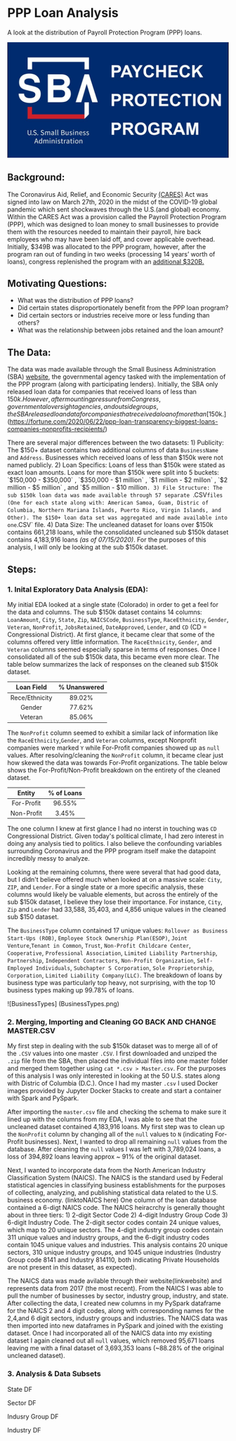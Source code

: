 # PPP Loan Analysis
A look at the distribution of Payroll Protection Program (PPP) loans.

![PPP Image](Images/SBA-PPP.jpg)

## Background:
The Coronavirus Aid, Relief, and Economic Security [(CARES)](https://home.treasury.gov/policy-issues/cares) Act was signed into law on March 27th, 2020 in the midst of the COVID-19 global pandemic which sent shockwaves through the U.S.(and global) economy. Within the CARES Act was a provision called the Payroll Protection Program (PPP), which was designed to loan money to small businesses to provide them with the resources needed to maintain their payroll, hire back employees who may have been laid off, and cover applicable overhead. Initially, $349B was allocated to the PPP program, however, after the program ran out of funding in two weeks (processing 14 years’ worth of loans), congress replenished the program with an [additional $320B.](https://thehill.com/homenews/administration/493910-white-house-congress-reach-deal-to-replenish-small-business-loan)

## Motivating Questions:
* What was the distribution of PPP loans?
* Did certain states disproportionately benefit from the PPP loan program?
* Did certain sectors or industries receive more or less funding than others?
* What was the relationship between jobs retained and the loan amount?

## The Data:
The data was made available through the Small Business Administration (SBA) [website](https://www.sba.gov/funding-programs/loans/coronavirus-relief-options/paycheck-protection-program), the governmental agency tasked with the implementation of the PPP program (along with participating lenders). Initially, the SBA only released loan data for companies that received loans of less than $150k. However, after mounting pressure from Congress, governmental oversight agencies, and outside groups, the SBA released loan data for companies that received a loan of more than [$150k.](https://fortune.com/2020/06/22/ppp-loan-transparency-biggest-loans-companies-nonprofits-recipients/) 

There are several major differences between the two datasets: 1) Publicity: The $150+ dataset contains two additional columns of data `BusinessName` and `Address`. Businesses which received loans of less than $150k were not named publicly. 2) Loan Specifics: Loans of less than $150k were stated as exact loan amounts. Loans for more than $150k were split into 5 buckets: `$150,000 - $350,000` , `$350,000 - $1 million` , `$1 million - $2 millon` , `$2 million - $5 million` , and `$5 million - $10 million`. 3) File Structure: The sub $150k loan data was made available through 57 separate `.CSV` files (One for each state along with: American Samoa, Guam, Distric of Columbia, Northern Mariana Islands, Puerto Rico, Virgin Islands, and Other). The $150+ loan data set was aggregated and made available into one `.CSV` file. 4) Data Size: The uncleaned dataset for loans over $150k contains 661,218 loans, while the consolidated uncleaned sub $150k dataset contains 4,183,916 loans *(as of 07/15/2020)*. For the purposes of this analysis, I will only be looking at the sub $150k dataset.

## Steps:
### 1. Inital Exploratory Data Analysis (EDA):
My initial EDA looked at a single state (Colorado) in order to get a feel for the data and columns. The sub $150k dataset contains 14 columns: `LoanAmount`, `City`, `State`, `Zip`, `NAICSCode`, `BusinessType`, `RaceEthnicity`, `Gender`, `Veteran`, `NonProfit`, `JobsRetained`, `DateApproved`, `Lender`, and `CD` (CD = Congressional District). At first glance, it became clear that some of the columns offered very little information. The `RaceEthnicity`, `Gender`, and `Veteran` columns seemed especially sparse in terms of responses. Once I consolidated all of the sub $150k data, this became even more clear. The table below summarizes the lack of responses on the cleaned sub $150k dataset. 

|   Loan Field   | % Unanswered |
|:--------------:|:------------:|
| Rece/Ethnicity |    89.02%    |
| Gender         |    77.62%    |
| Veteran        |    85.06%    |

The `NonProfit` column seemed to exhibit a similar lack of information like the `RaceEthnicity`,`Gender`, and `Veteran` columns, except Nonprofit companies were marked `Y` while For-Profit companies showed up as `null` values. After resolving/cleaning the `NonProfit` column, it became clear just how skewed the data was towards For-Profit organizations. The table below shows the For-Profit/Non-Profit breakdown on the entirety of the cleaned dataset.

|    Entity  | % of Loans |
|:----------:|:----------:|
| For-Profit |   96.55%   |
| Non-Profit |    3.45%   |

The one column I knew at first glance I had no interst in touching was `CD` Congressional District. Given today's political climate, I had zero interest in doing any analysis tied to politics. I also believe the confounding variables surrounding Coronavirus and the PPP program itself make the datapoint incredibly messy to analyze.

Looking at the remaining columns, there were several that had good data, but I didn't believe offered much when looked at on a massive scale: `City`, `ZIP`, and `Lender`. For a single state or a more specific analysis, these columns would likely be valuable elements, but across the entirely of the sub $150k dataset, I believe they lose their importance. For instance, `City`, `Zip` and `Lender` had 33,588, 35,403, and 4,856 unique values in the cleaned sub $150 dataset.

The `BusinessType` column contained 17 unique values: `Rollover as Business Start-Ups (ROB)`, `Employee Stock Ownership Plan(ESOP)`, `Joint Venture`,`Tenant in Common`, `Trust`, `Non-Profit Childcare Center`, `Cooperative`, `Professional Association`, `Limited Liability Partnership`, `Partnership`, `Independent Contractors`, `Non-Profit Organization`, `Self-Employed Individuals`, `Subchapter S Corporation`, `Sole Proprietorship`, `Corporation`, `Limited Liability Company(LLC)`. The breakdown of loans by business type was particularly top heavy, not surprising, with the top 10 business types making up 99.78% of loans.

![BusinessTypes] (BusinessTypes.png)

### 2. Merging, Importing and Cleaning GO BACK AND CHANGE MASTER.CSV
My first step in dealing with the sub $150k dataset was to merge all of of the `.CSV` values into one master `.CSV`. I first downloaded and unziped the `.zip` file from the SBA, then placed the individual files into one master folder and merged them together using `cat *.csv > Master.csv`. For the purposes of this analysis I was only interested in looking at the 50 U.S. states along with Distric of Columbia (D.C.). Once I had my master `.csv` I used Docker images provided by Jupyter Docker Stacks to create and start a container with Spark and PySpark.

After importing the `master.csv` file and checking the schema to make sure it lined up with the columns from my EDA, I was able to see that the uncleaned dataset contained 4,183,916 loans. My first step was to clean up the `NonProfit` column by changing all of the `null` values to `N` (indicating For-Profit businesses). Next, I wanted to drop all remaining `null` values from the database. After cleaning the `null` values I was left with 3,789,024 loans, a loss of 394,892 loans leaving approx ~ 91% of the original dataset.

Next, I wanted to incorporate data from the North American Industry Classification System (NAICS). The NAICS is the standard used by Federal statistical agencies in classifying business establishments for the purposes of collecting, analyzing, and publishing statistical data related to the U.S. business economy. (linktoNAICS here) One column of the loan database contained a 6-digt NAICS code. The NAICS heiracrchy is generally thought about in three tiers: 1) 2-digit Sector Code  2) 4-digit Industry Group Code 3) 6-digit Industry Code. The 2-digit sector codes contain 24 unique values, which map to 20 unique sectors. The 4-digit industry group codes contain 311 unique values and industry groups, and the 6-digit industry codes contain 1045 unique values and industries. This analysis contains 20 unique sectors, 310 unique industry groups, and 1045 unique industries (Industry Group code 8141 and Industry 814110, both indicating Private Households are not present in this dataset, as expected). 

The NAICS data was made avilable through their website(linkwebsite) and represents data from 2017 (the most recent). From the NAICS I was able to pull the number of businesses by sector, industry group, industry, and state. After collecting the data, I created new columns in my PySpark dataframe for the NAICS 2 and 4 digit codes, along with corresponding names for the 2,4,and 6 digit sectors, industry groups and industries. The NAICS data was then imported into new dataframes in PySpark and joined with the existing dataset. Once I had incorporated all of the NAICS data into my existing dataset I again cleaned out all `null` values, which removed 95,671 loans leaving me with a final dataset of 3,693,353 loans (~88.28% of the original uncleaned dataset).

### 3. Analysis & Data Subsets

State DF

Sector DF

Indusry Group DF

Industry DF
